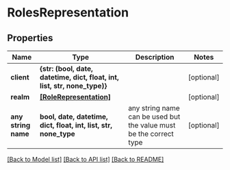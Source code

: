 # RolesRepresentation


## Properties
Name | Type | Description | Notes
------------ | ------------- | ------------- | -------------
**client** | **{str: (bool, date, datetime, dict, float, int, list, str, none_type)}** |  | [optional] 
**realm** | [**[RoleRepresentation]**](RoleRepresentation.md) |  | [optional] 
**any string name** | **bool, date, datetime, dict, float, int, list, str, none_type** | any string name can be used but the value must be the correct type | [optional]

[[Back to Model list]](../README.md#documentation-for-models) [[Back to API list]](../README.md#documentation-for-api-endpoints) [[Back to README]](../README.md)


